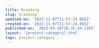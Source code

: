 ```yaml
---
title: Branding
slug: branding
updated-on: '2022-11-07T11:57:24.065Z'
created-on: '2022-11-07T11:57:24.065Z'
published-on: '2023-03-10T10:32:34.110Z'
layout: '[project-category].html'
tags: project-category
---
```



